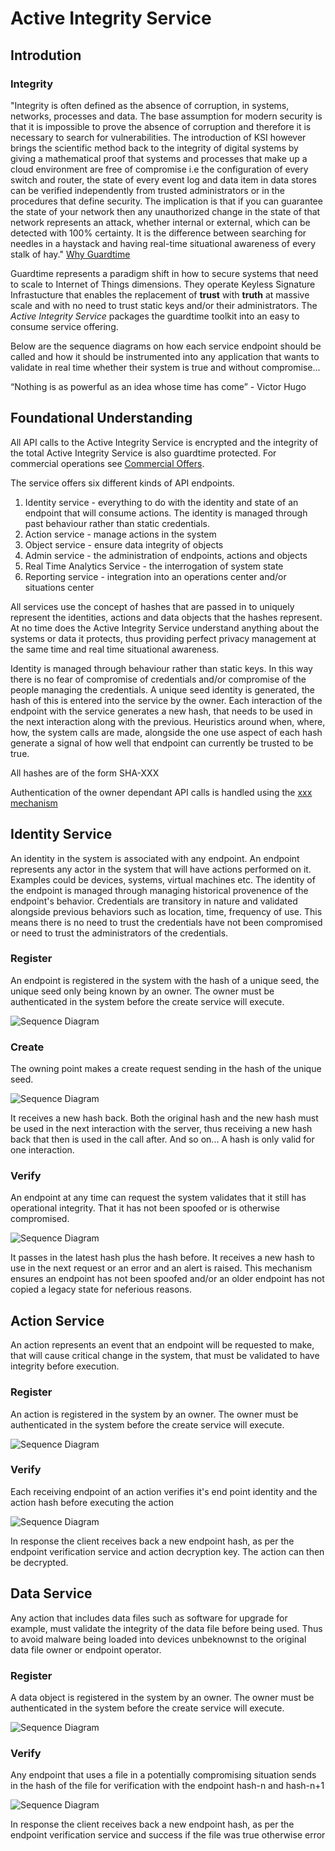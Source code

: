 Active Integrity Service
========================

Introdution 
-----------

### Integrity

"Integrity is often defined as the absence of corruption, in systems, networks, processes and data. The base assumption for modern security is that it is impossible to prove the absence of corruption and therefore it is necessary to search for vulnerabilities. The introduction of KSI however brings the scientific method back to the integrity of digital systems by giving a mathematical proof that systems and processes that make up a cloud environment are free of compromise i.e the configuration of every switch and router, the state of every event log and data item in data stores can be verified independently from trusted administrators or in the procedures that define security. The implication is that if you can guarantee the state of your network then any unauthorized change in the state of that network represents an attack, whether internal or external, which can be detected with 100% certainty. It is the difference between searching for needles in a haystack and having real-time situational awareness of every stalk of hay." [Why Guardtime](http://www.guardtime.com/why-guardtime/)

Guardtime represents a paradigm shift in how to secure systems that need to scale to Internet of Things dimensions.  They operate Keyless Signature Infrastucture that enables the replacement of **trust** with **truth** at massive scale and with no need to trust static keys and/or their administrators.  The *Active Integrity Service* packages the guardtime toolkit into an easy to consume service offering.

Below are the sequence diagrams on how each service endpoint should be called and how it should be instrumented into any application that wants to validate in real time whether their system is true and without compromise...

“Nothing is as powerful as an idea whose time has come” - Victor Hugo

## Foundational Understanding

All API calls to the Active Integrity Service is encrypted and the integrity of the total Active Integrity Service is also guardtime protected.  For commercial operations see [Commercial Offers](http://tobedone.com).

The service offers six different kinds of API endpoints.

1. Identity service - everything to do with the identity and state of an endpoint that will consume actions.  The identity is managed through past behaviour rather than static credentials.
2. Action service - manage actions in the system
3. Object service - ensure data integrity of objects
4. Admin service - the administration of endpoints, actions and objects
5. Real Time Analytics Service - the interrogation of system state
6. Reporting service - integration into an operations center and/or situations center

All services use the concept of hashes that are passed in to uniquely represent the identities, actions and data objects that the hashes represent.  At no time does the Active Integrity Service understand anything about the systems or data it protects, thus providing perfect privacy management at the same time and real time situational awareness.

Identity is managed through behaviour rather than static keys.  In this way there is no fear of compromise of credentials and/or compromise of the people managing the credentials.  A unique seed identity is generated, the hash of this is entered into the service by the owner.  Each interaction of the endpoint with the service generates a new hash, that needs to be used in the next interaction along with the previous.  Heuristics around when, where, how, the system calls are made, alongside the one use aspect of each hash generate a signal of how well that endpoint can currently be trusted to be true.

All hashes are of the form SHA-XXX

Authentication of the owner dependant API calls is handled using the [xxx mechanism](http://joyent.com)

## Identity Service

An identity in the system is associated with any endpoint.  An endpoint represents any actor in the system that will have actions performed on it.  Examples could be devices, systems, virtual machines etc.  The identity of the endpoint is managed through managing historical provenence of the endpoint's behavior.  Credentials are transitory in nature and validated alongside previous behaviors such as location, time, frequency of use.  This means there is no need to trust the credentials have not been compromised or need to trust the administrators of the credentials.

### Register
An endpoint is registered in the system with the hash of a unique seed, the unique seed only being known by an owner.  The owner must be authenticated in the system before the create service will execute.

![Sequence Diagram](http://www.websequencediagrams.com/cgi-bin/cdraw?lz=cGFydGljaXBhbnQgT3duZXIgYXMgTwoACwxBY3RpdmUgSW50ZWdyaXR5IFNlcnZpY2UgYXMgQUlTCgp0aXRsZSBJZGVudAATDC0gUmVnaXN0ZXIKCk8tPkFJUzogUE9TVCAvYXBpL3YxL2lkL3IAGwcvKGhhc2ggb2YgdW5pcXVlIHNlZWQgLSBoYXNoLW4pCgphbHQgU3VjY2VzcwogICAgQUlTLT5POiBzAA0HZWxzZSBFcnJvcgASDWkAgQ0IYWxyZWFkeSBleGlzdGluZwplbmQKCg&s=default)

### Create
The owning point makes a create request sending in the hash of the unique seed.  

![Sequence Diagram](http://www.websequencediagrams.com/cgi-bin/cdraw?lz=cGFydGljaXBhbnQgRW5kcG9pbnQgYXMgRQoADgxBY3RpdmUgSW50ZWdyaXR5IFNlcnZpY2UgYXMgQUlTCgp0aXRsZSBJZGVudAATDC0gQ3JlYXRlCgpFLT5BSVM6IFBPU1QgL2FwaS92MS9pZC8oaGFzaCBvZiB1bmlxdWUgc2VlZCAtIGhhc2gtbikKCmFsdCBTdWNjZXNzCiAgICBBSVMtPkU6ABoHKzEKZWxzZSBFcnJvcgATDWkAgQMIYWxyZWFkeSBvd25lZAplbmQKCg&s=default)

It receives a new hash back.  Both the original hash and the new hash must be used in the next interaction with the server, thus receiving a new hash back that then is used in the call after.  And so on...  A hash is only valid for one interaction.

### Verify
An endpoint at any time can request the system validates that it still has operational integrity. That it has not been spoofed or is otherwise compromised.

![Sequence Diagram](http://www.websequencediagrams.com/cgi-bin/cdraw?lz=cGFydGljaXBhbnQgRW5kcG9pbnQgYXMgRQoADgxBY3RpdmUgSW50ZWdyaXR5IFNlcnZpY2UgYXMgQUlTCgp0aXRsZSBJZGVudAATDC0gVmVyaWZ5CgpFLT5BSVM6IEdFVCAvYXBpL3YxL2lkLyhoYXNoLW4pAAEIKzEpCmFsdCBTdWNjZXNzCiAgICBBSVMtPkU6IAAbBzIKZWxzZSBFcnJvcgATDWUAgTcIY29tcHJvbWlzZQplbmQKCm5vdGUgb3ZlciBFLCAAgQEFMm5kAIETByBSZXF1ZXN0AIECICsxAIEaCjIAgQMhMwBzMQ&s=default)

It passes in the latest hash plus the hash before.  It receives a new hash to use in the next request or an error and an alert is raised. This mechanism ensures an endpoint has not been spoofed and/or an older endpoint has not copied a legacy state for neferious reasons.

## Action Service

An action represents an event that an endpoint will be requested to make, that will cause critical change in the system, that must be validated to have integrity before execution.

### Register
An action is registered in the system by an owner.  The owner must be authenticated in the system before the create service will execute.

![Sequence Diagram](http://www.websequencediagrams.com/cgi-bin/cdraw?lz=cGFydGljaXBhbnQgT3duZXIgYXMgTwoACwxBY3RpdmUgSW50ZWdyaXR5IFNlcnZpY2UgYXMgQUlTCgp0aXRsZQAiBW9uABQJLSBSZWdpc3RlcgoKTy0-QUlTOiBQT1NUIC9hcGkvdjEvYQArBS9yAB8HLyhoYXNoIG9mIHVuaXF1ZSAAGgYgc3RyaW5nKQoKYWx0IFN1Y2Nlc3MKICAgIEFJUy0-TzoAJwhlbmNyeXB0IGtleQAaBW5vdGUgb3ZlciBPOgAUCQBHDQplbHNlIEVycm9yAEQNAHIHYWxyZWFkeSBleGlzdAAqBW5kCgo&s=default)

### Verify
Each receiving endpoint of an action verifies it's end point identity and the action hash before executing the action

![Sequence Diagram](http://www.websequencediagrams.com/cgi-bin/cdraw?lz=cGFydGljaXBhbnQgT3duZXIgYXMgTwoACwxFbmRwb2ludCBhcyBFAA0NQWN0aXZlIEludGVncml0eSBTZXJ2aWNlIGFzIEFJUwoKdGl0bGUAIgVvbgAUCS0gVmVyaWZ5CgpPLT5FOiBhABkGKGVuY3J5cHRlZAALBywAEwctaGFzaCkKRS0-QUlTOiBHRVQgL2FwaS92MS8ANQYvKGlkACAFLW4pAAELKzEpLygANg1hbHQgU3VjY2VzcwogICAgQUlTAH0FACkKMiwgdW5pcXVlIGRlAIEJBWlvbiBrZXkAKgVub3RlIG92ZXIgRTogRAAaBgCBNghhbmQgZXhlY3V0ZQplbHNlIEVycm9yAFkNKGUAgkEIY29tcHJvbWlzZSBPUgCBeAgACwopCmVuZAoKCgo&s=default)

In response the client receives back a new endpoint hash, as per the endpoint verification service and action decryption key.  The action can then be decrypted.

## Data Service

Any action that includes data files such as software for upgrade for example, must validate the integrity of the data file before being used.  Thus to avoid malware being loaded into devices unbeknownst to the original data file owner or endpoint operator.

### Register
A data object is registered in the system by an owner.  The owner must be authenticated in the system before the create service will execute.

![Sequence Diagram](http://www.websequencediagrams.com/cgi-bin/cdraw?lz=cGFydGljaXBhbnQgT3duZXIgYXMgTwoACwxBY3RpdmUgSW50ZWdyaXR5IFNlcnZpY2UgYXMgQUlTCgp0aXRsZSBEYXRhABIJLSBSZWdpc3RlcgoKTy0-QUlTOiBQT1NUIC9hcGkvdjEvZGF0YS9yAB0HLyhoYXNoIG9mIGRhdGEgb2JqZWN0KQoKYWx0IFN1Y2Nlc3MKICAgIEFJUy0-TzoACwllbHNlIEVycm9yABINADoLIGFscmVhZHkgZXhpc3RpbmcKZW5kCgo&s=default)

### Verify
Any endpoint that uses a file in a potentially compromising situation sends in the hash of the file for verification with the endpoint hash-n and hash-n+1

![Sequence Diagram](http://www.websequencediagrams.com/cgi-bin/cdraw?lz=cGFydGljaXBhbnQgT3duZXIgYXMgTwoACwxFbmRwb2ludCBhcyBFAA0NQWN0aXZlIEludGVncml0eSBTZXJ2aWNlIGFzIEFJUwoKdGl0bGUgRGF0YQASCS0gVmVyaWZ5CgpPLT5FOiBhY3Rpb24gKGVuY3J5cHRlZAALBywAEwctaGFzaCkKCkFJUwArBWlkAA0FLW4rMiwgdW5pcXVlIGRlADcFaW9uIGtleQpub3RlIG92ZXIgRToAgR8Fb24gY29udGFpbnMgZGF0YSBvYmplY3QgZGVwZW5kYW5jeQogICAgICAgIEUtPkFJUzogR0VUIC9hcGkvdjEvAIEdBi8oAHIJKQABCysxKS8oZGF0YS0ATwYAgSkHYWx0IFN1Y2Nlc3MAVwUAgTcIAA0HIAA2CzIpCmVsc2UgRXJyb3IAIA0AUwUAgSUIY29tcHJvbWlzZSkKCgo&s=default)

In response the client receives back a new endpoint hash, as per the endpoint verification service and success if the file was true otherwise error